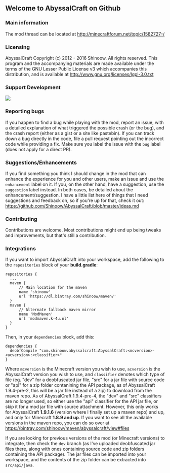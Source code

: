 ## Welcome to AbyssalCraft on Github

### Main information

The mod thread can be located at
http://minecraftforum.net/topic/1582727-/

### Licensing

AbyssalCraft
Copyright (c) 2012 - 2016 Shinoow.
All rights reserved. This program and the accompanying materials
are made available under the terms of the GNU Lesser Public License v3
which accompanies this distribution, and is available at
http://www.gnu.org/licenses/lgpl-3.0.txt

### Support Development

[![](https://s3.amazonaws.com/patreon_public_assets/kaGh5_patreon_name_and_message.png)](https://www.patreon.com/Shinoow)

### Reporting bugs

If you happen to find a bug while playing with the mod, report an issue, with a detailed explanation of what triggered the possible crash (or the bug), and the crash report (either as a gist or a site like pastebin). If you can track down a bug directly in the code, file a pull request pointing out the incorrect code while providing a fix. Make sure you label the issue with the `bug` label (does not apply for a direct PR).

### Suggestions/Enhancements

If you find something you think I should change in the mod that can enhance the experience for you and other users, make an issue and use the `enhancement` label on it. If you, on the other hand, have a suggestion, use the `suggestion` label instead. In both cases, be detailed about the enhancement/suggestion. I have a little list here of things that I need suggestions and feedback on, so if you're up for that, check it out: https://github.com/Shinoow/AbyssalCraft/blob/master/ideas.md

### Contributing

Contributions are welcome. Most contributions might end up being tweaks and improvements, but that's still a contribution.

### Integrations

If you want to import AbyssalCraft into your workspace, add the following to the `repositories` block of your **build.gradle**:

```
repositories {
  ...
  maven {
      // Main location for the maven
      name 'shinoow'
      url 'https://dl.bintray.com/shinoow/maven/'
  }
  maven {
      // Alternate fallback maven mirror
	  name 'ModMaven'
	  url 'modmaven.k-4u.nl'
  }
}
```

Then, in your `dependencies` block, add this:

``` 
dependencies {
  deobfCompile "com.shinoow.abyssalcraft:AbyssalCraft:<mcversion>-<acversion>:<classifier>"
}
```

Where `mcversion` is the Minecraft version you wish to use, `acversion` is the AbyssalCraft version you wish to use, and `classifier` denotes which type of file (eg. "dev" for a deobfuscated jar file, "src" for a jar file with source code or "api" for a zip folder contanining the API package, as of AbyssalCraft 1.9.4-pre-2, this will be a jar file instead of a zip) to download from the maven repo.
As of AbyssalCraft 1.9.4-pre-4, the "dev" and "src" classifiers are no longer used, so either use the "api" classifier for the API jar file, or skip it for a mod jar file with source attachment.
However, this only works for AbyssalCraft **1.9.1.6** (version where I finally set up a maven repo) and up, and only for Minecraft **1.8.9 and up**. If you want to see all the available versions in the maven repo, you can do so over at https://bintray.com/shinoow/maven/abyssalcraft/view#files

If you are looking for previous versions of the mod (or Minecraft versions) to integrate, then check the `dev` branch (as I've uploaded deobfuscated jar files there, along with ones containing source code and zip folders containing the API package). The jar files can be imported into your workspace, and the contents of the zip folder can be extracted into `src/api/java`.
